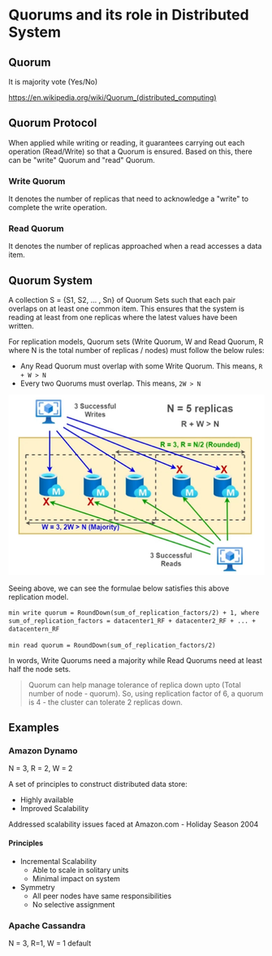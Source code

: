 # Quorums and its role in Distributed System



## Quorum

It is majority vote (Yes/No)

https://en.wikipedia.org/wiki/Quorum_(distributed_computing)


## Quorum Protocol
When applied while writing or reading, it guarantees carrying out each operation (Read/Write) so that a Quorum is ensured. Based on this, there can be "write" Quorum and "read" Quorum.

### Write Quorum
It denotes the number of replicas that need to acknowledge a "write" to complete the write operation.

### Read Quorum
It denotes the number of replicas approached when a read accesses a data item.


## Quorum System
A collection S = {S1, S2, ... , Sn} of Quorum Sets such that each pair overlaps on at least one common item. This ensures that the system is reading at least from one replicas where the latest values have been written.

For replication models, Quorum sets (Write Quorum, W and Read Quorum, R where N is the total number of replicas / nodes) must follow the below rules:
* Any Read Quorum must overlap with some Write Quorum. This means, ```R + W > N```
* Every two Quorums must overlap. This means, ```2W > N```

![](images/replication-model-read-write-quorum.png)

Seeing above, we can see the formulae below satisfies this above replication model.

```
min write quorum = RoundDown(sum_of_replication_factors/2) + 1, where
sum_of_replication_factors = datacenter1_RF + datacenter2_RF + ... + datacentern_RF

min read quorum = RoundDown(sum_of_replication_factors/2)
```

In words, Write Quorums need a majority while Read Quorums need at least half the node sets.

> Quorum can help manage tolerance of replica down upto (Total number of node - quorum). So, using replication factor of 6, a quorum is 4 - the cluster can tolerate 2 replicas down.

## Examples

### Amazon Dynamo

N = 3, R = 2, W = 2

A set of principles to construct distributed data store:
* Highly available
* Improved Scalability

Addressed scalability issues faced at Amazon.com - Holiday Season 2004

#### Principles
* Incremental Scalability
  * Able to scale in solitary units
  * Minimal impact on system
* Symmetry
  * All peer nodes have same responsibilities
  * No selective assignment

### Apache Cassandra

N = 3, R=1, W = 1 default